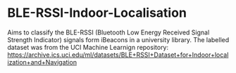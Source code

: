 # BLE-RSSI-Indoor-Localisation
Aims to classify the BLE-RSSI (Bluetooth Low Energy Received Signal Strength Indicator) signals form iBeacons in a university library. The labelled dataset was from the UCI Machine Learnign repository: https://archive.ics.uci.edu/ml/datasets/BLE+RSSI+Dataset+for+Indoor+localization+and+Navigation

